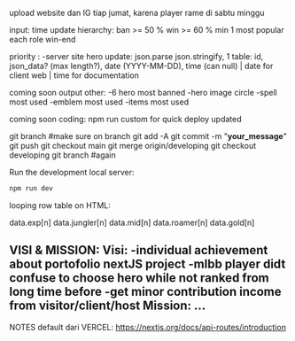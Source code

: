 

upload website dan IG tiap jumat, karena player rame di sabtu minggu

input:
time update
hierarchy:
  ban >= 50 %
  win >= 60 %
  min 1 most popular each role
  win-end

priority :
-server site hero update:
  json.parse json.stringify,
  1 table: id, json_data? (max length?), date (YYYY-MM-DD), time (can null) | date for client web | time for documentation

coming soon output other:
-6 hero most banned
-hero image circle
-spell most used
-emblem most used
-items most used

coming soon coding:
npm run custom for quick deploy updated


git branch #make sure on branch 
git add -A
git commit -m "__your_message__"
git push
git checkout main
git merge origin/developing
git checkout developing
git branch #again

Run the development local server:
```bash
npm run dev
```

looping row table on HTML:
<tr key=data.id[n]>
  <td>data.exp[n]</td>
  <td>data.jungler[n]</td>
  <td>data.mid[n]</td>
  <td>data.roamer[n]</td>
  <td>data.gold[n]</td>
</tr>


VISI & MISSION:
Visi:
-individual achievement about portofolio nextJS project
-mlbb player didt confuse to choose hero while not ranked from long time before
-get minor contribution income from visitor/client/host
Mission:
...
-


NOTES default dari VERCEL: https://nextjs.org/docs/api-routes/introduction